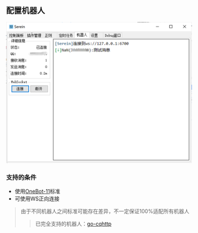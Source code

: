 ## 配置机器人
![截图](imgs/bot.png)
### 支持的条件
- 使用[OneBot-11](https://github.com/botuniverse/onebot-11)标准
- 可使用WS正向连接

>由于不同机器人之间标准可能存在差异，不一定保证100%适配所有机器人  
>>已完全支持的机器人：[go-cqhttp](https://github.com/Mrs4s/go-cqhttp)


